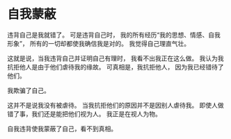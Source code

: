 # 自我蒙蔽

违背自己是我就错了。
可是违背自己时，
我的所有经历“我的思想、情感、自我形象”，
所有的一切却都使我确信我是对的。
我觉得自己理直气壮。

这就是说，当我违背自己并证明自己有理时，
我看不出我正在这么做。
我认为我抗拒他人是由于他们虐待我的缘故。
可真相是，我抗拒他人，
因为我已经错待了他们。

我欺骗了自己。

这并不是说我没有被虐待。
当我抗拒他们的原因并不是因别人虐待我。
即使人做错了事，我们还是能把他们视为人。
我正是在视人为物。

自我违背使我蒙蔽了自己，看不到真相。